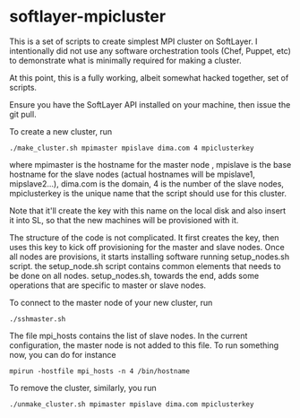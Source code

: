 softlayer-mpicluster
====================

This is a set of scripts to create simplest MPI cluster on SoftLayer.
I intentionally did not use any software orchestration tools (Chef, Puppet, etc) to demonstrate 
what is minimally required for making a cluster.

At this point, this is a fully working, albeit somewhat hacked together, set of scripts.

Ensure you have the SoftLayer API installed on your machine, then issue the git pull.

To create a new cluster, run
```
./make_cluster.sh mpimaster mpislave dima.com 4 mpiclusterkey
```

where mpimaster is the hostname for the master node
, mpislave is the base hostname for the slave nodes (actual hostnames will be mpislave1, mipslave2...), dima.com is the domain, 
4 is the number of the slave nodes, 
mpiclusterkey is the unique name that the script should use for this cluster. 

Note that it'll create the key with this name on the local disk and also insert it into SL, so that the new machines will be provisioned with it.

The structure of the code is not complicated.  It first creates the key, then uses this key to kick off provisioning for the master and slave nodes.  Once all nodes are provisions, it starts installing software running setup_nodes.sh script. the setup_node.sh script contains common elements that needs to be done on all nodes.  setup_nodes.sh, towards the end, adds some operations that are specific to master or slave nodes.

To connect to the master node of your new cluster, run
```
./sshmaster.sh
```
The file mpi_hosts contains the list of slave nodes.  In the current configuration, the master node is not added to this file.  To run something now, you can do for instance

```
mpirun -hostfile mpi_hosts -n 4 /bin/hostname
```

To remove the cluster, similarly, you run

```
./unmake_cluster.sh mpimaster mpislave dima.com mpiclusterkey
```
